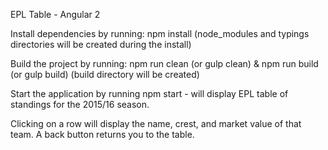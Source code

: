 EPL Table - Angular 2

Install dependencies by running: npm install
(node_modules and typings directories will be created during the install)

Build the project by running: npm run clean (or gulp clean) & npm run build (or gulp build)
(build directory will be created)

Start the application by running npm start - will display EPL table of standings for the 2015/16 season.

Clicking on a row will display the name, crest, and market value of that team. A back button returns you to the table.